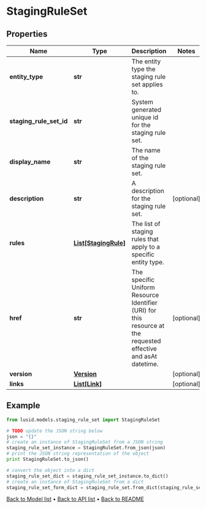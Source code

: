 # StagingRuleSet


## Properties
Name | Type | Description | Notes
------------ | ------------- | ------------- | -------------
**entity_type** | **str** | The entity type the staging rule set applies to. | 
**staging_rule_set_id** | **str** | System generated unique id for the staging rule set. | 
**display_name** | **str** | The name of the staging rule set. | 
**description** | **str** | A description for the staging rule set. | [optional] 
**rules** | [**List[StagingRule]**](StagingRule.md) | The list of staging rules that apply to a specific entity type. | 
**href** | **str** | The specific Uniform Resource Identifier (URI) for this resource at the requested effective and asAt datetime. | [optional] 
**version** | [**Version**](Version.md) |  | [optional] 
**links** | [**List[Link]**](Link.md) |  | [optional] 

## Example

```python
from lusid.models.staging_rule_set import StagingRuleSet

# TODO update the JSON string below
json = "{}"
# create an instance of StagingRuleSet from a JSON string
staging_rule_set_instance = StagingRuleSet.from_json(json)
# print the JSON string representation of the object
print StagingRuleSet.to_json()

# convert the object into a dict
staging_rule_set_dict = staging_rule_set_instance.to_dict()
# create an instance of StagingRuleSet from a dict
staging_rule_set_form_dict = staging_rule_set.from_dict(staging_rule_set_dict)
```
[Back to Model list](../README.md#documentation-for-models) &#8226; [Back to API list](../README.md#documentation-for-api-endpoints) &#8226; [Back to README](../README.md)


